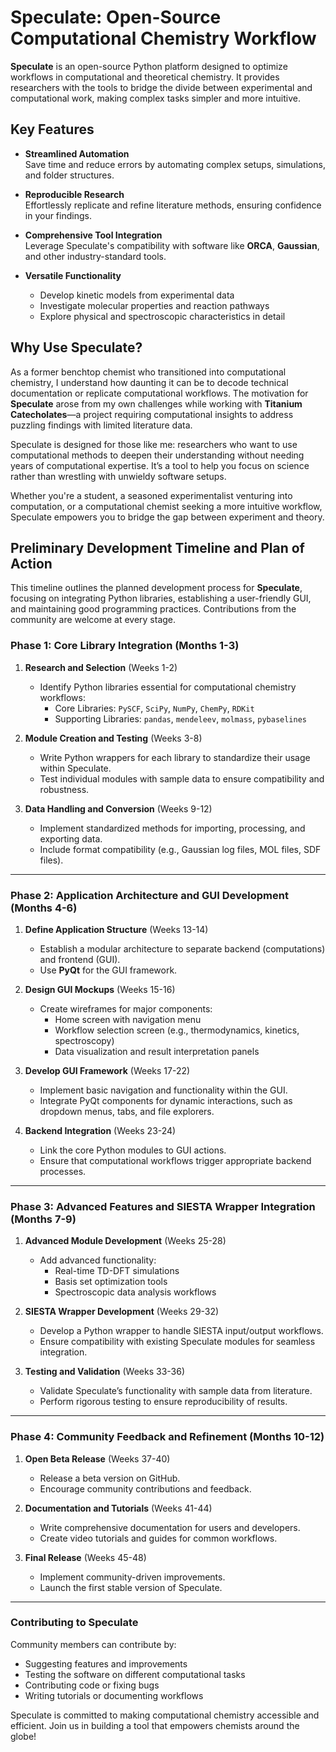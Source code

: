 # Speculate: Open-Source Computational Chemistry Workflow

**Speculate** is an open-source Python platform designed to optimize workflows in computational and theoretical chemistry. It provides researchers with the tools to bridge the divide between experimental and computational work, making complex tasks simpler and more intuitive.

## Key Features

- **Streamlined Automation**  
  Save time and reduce errors by automating complex setups, simulations, and folder structures.

- **Reproducible Research**  
  Effortlessly replicate and refine literature methods, ensuring confidence in your findings.

- **Comprehensive Tool Integration**  
  Leverage Speculate's compatibility with software like **ORCA**, **Gaussian**, and other industry-standard tools.

- **Versatile Functionality**  
  - Develop kinetic models from experimental data  
  - Investigate molecular properties and reaction pathways  
  - Explore physical and spectroscopic characteristics in detail  

## Why Use Speculate?

As a former benchtop chemist who transitioned into computational chemistry, I understand how daunting it can be to decode technical documentation or replicate computational workflows. The motivation for **Speculate** arose from my own challenges while working with **Titanium Catecholates**—a project requiring computational insights to address puzzling findings with limited literature data.

Speculate is designed for those like me: researchers who want to use computational methods to deepen their understanding without needing years of computational expertise. It’s a tool to help you focus on science rather than wrestling with unwieldy software setups.

Whether you're a student, a seasoned experimentalist venturing into computation, or a computational chemist seeking a more intuitive workflow, Speculate empowers you to bridge the gap between experiment and theory.




## Preliminary Development Timeline and Plan of Action

This timeline outlines the planned development process for **Speculate**, focusing on integrating Python libraries, establishing a user-friendly GUI, and maintaining good programming practices. Contributions from the community are welcome at every stage.

### Phase 1: Core Library Integration (Months 1-3)

1. **Research and Selection** (Weeks 1-2)  
   - Identify Python libraries essential for computational chemistry workflows:
     - Core Libraries: `PySCF`, `SciPy`, `NumPy`, `ChemPy`, `RDKit`
     - Supporting Libraries: `pandas`, `mendeleev`, `molmass`, `pybaselines`

2. **Module Creation and Testing** (Weeks 3-8)  
   - Write Python wrappers for each library to standardize their usage within Speculate.
   - Test individual modules with sample data to ensure compatibility and robustness.

3. **Data Handling and Conversion** (Weeks 9-12)  
   - Implement standardized methods for importing, processing, and exporting data.
   - Include format compatibility (e.g., Gaussian log files, MOL files, SDF files).

---

### Phase 2: Application Architecture and GUI Development (Months 4-6)

1. **Define Application Structure** (Weeks 13-14)  
   - Establish a modular architecture to separate backend (computations) and frontend (GUI).  
   - Use **PyQt** for the GUI framework.

2. **Design GUI Mockups** (Weeks 15-16)  
   - Create wireframes for major components:
     - Home screen with navigation menu
     - Workflow selection screen (e.g., thermodynamics, kinetics, spectroscopy)
     - Data visualization and result interpretation panels

3. **Develop GUI Framework** (Weeks 17-22)  
   - Implement basic navigation and functionality within the GUI.
   - Integrate PyQt components for dynamic interactions, such as dropdown menus, tabs, and file explorers.

4. **Backend Integration** (Weeks 23-24)  
   - Link the core Python modules to GUI actions.  
   - Ensure that computational workflows trigger appropriate backend processes.

---

### Phase 3: Advanced Features and SIESTA Wrapper Integration (Months 7-9)

1. **Advanced Module Development** (Weeks 25-28)  
   - Add advanced functionality:
     - Real-time TD-DFT simulations
     - Basis set optimization tools
     - Spectroscopic data analysis workflows

2. **SIESTA Wrapper Development** (Weeks 29-32)  
   - Develop a Python wrapper to handle SIESTA input/output workflows.
   - Ensure compatibility with existing Speculate modules for seamless integration.

3. **Testing and Validation** (Weeks 33-36)  
   - Validate Speculate’s functionality with sample data from literature.
   - Perform rigorous testing to ensure reproducibility of results.

---

### Phase 4: Community Feedback and Refinement (Months 10-12)

1. **Open Beta Release** (Weeks 37-40)  
   - Release a beta version on GitHub.
   - Encourage community contributions and feedback.

2. **Documentation and Tutorials** (Weeks 41-44)  
   - Write comprehensive documentation for users and developers.  
   - Create video tutorials and guides for common workflows.

3. **Final Release** (Weeks 45-48)  
   - Implement community-driven improvements.
   - Launch the first stable version of Speculate.

---

### Contributing to Speculate

Community members can contribute by:
- Suggesting features and improvements
- Testing the software on different computational tasks
- Contributing code or fixing bugs
- Writing tutorials or documenting workflows

Speculate is committed to making computational chemistry accessible and efficient. Join us in building a tool that empowers chemists around the globe!
